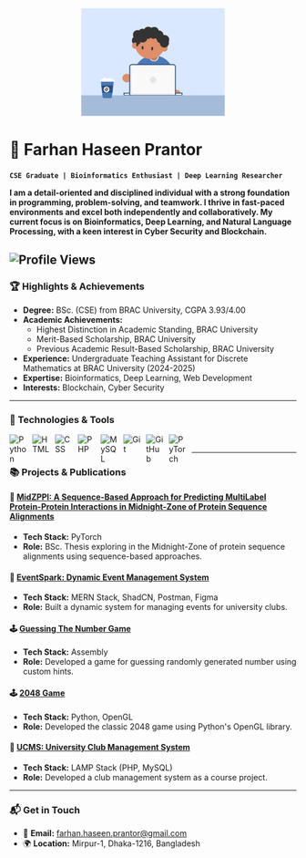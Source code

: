 <p align="center">
  <img width="50%" height="50%" src="cover.gif">
</p>

<h1> 🍻 Farhan Haseen Prantor</h1>

**`CSE Graduate | Bioinformatics Enthusiast | Deep Learning Researcher`**

<p><b>
I am a detail-oriented and disciplined individual with a strong foundation in programming, problem-solving, and teamwork. I thrive in fast-paced environments and excel both independently and collaboratively. My current focus is on Bioinformatics, Deep Learning, and Natural Language Processing, with a keen interest in Cyber Security and Blockchain.
</b></p>

![Profile Views](https://komarev.com/ghpvc/?username=FlexedPanda)
---

### 🏆 Highlights & Achievements

- **Degree:** BSc. (CSE) from BRAC University, CGPA 3.93/4.00
- **Academic Achievements:**
  - Highest Distinction in Academic Standing, BRAC University
  - Merit-Based Scholarship, BRAC University
  - Previous Academic Result-Based Scholarship, BRAC University
- **Experience:** Undergraduate Teaching Assistant for Discrete Mathematics at BRAC University (2024-2025)
- **Expertise:** Bioinformatics, Deep Learning, Web Development
- **Interests:** Blockchain, Cyber Security

---

### 🧰 Technologies & Tools

<img align="left" alt="Python" width="30px" style="padding-right:10px;" src="https://cdn.jsdelivr.net/gh/devicons/devicon/icons/python/python-original.svg" />
<img align="left" alt="HTML" width="30px" style="padding-right:10px;" src="https://cdn.jsdelivr.net/gh/devicons/devicon/icons/html5/html5-plain.svg" />
<img align="left" alt="CSS" width="30px" style="padding-right:10px;" src="https://cdn.jsdelivr.net/gh/devicons/devicon/icons/css3/css3-plain.svg" />
<img align="left" alt="PHP" width="30px" style="padding-right:10px;" src="https://cdn.jsdelivr.net/gh/devicons/devicon/icons/php/php-original.svg" />
<img align="left" alt="MySQL" width="30px" style="padding-right:10px;" src="https://cdn.jsdelivr.net/gh/devicons/devicon/icons/mysql/mysql-original-wordmark.svg" />
<img align="left" alt="Git" width="30px" style="padding-right:10px;" src="https://cdn.jsdelivr.net/gh/devicons/devicon/icons/git/git-original.svg" />
<img align="left" alt="GitHub" width="30px" style="padding-right:10px;" src="https://cdn.jsdelivr.net/gh/devicons/devicon/icons/github/github-original.svg" />
<img align="left" alt="PyTorch" width="30px" style="padding-right:10px;" src="https://cdn.jsdelivr.net/gh/devicons/devicon/icons/pytorch/pytorch-original.svg" />
<br />

---

### 📚 Projects & Publications

#### 🧬 **[MidZPPI: A Sequence-Based Approach for Predicting MultiLabel Protein-Protein Interactions in Midnight-Zone of Protein Sequence Alignments]()**
- **Tech Stack:** PyTorch
- **Role:** BSc. Thesis exploring in the Midnight-Zone of protein sequence alignments using sequence-based approaches.
  
#### 🎉 **[EventSpark: Dynamic Event Management System](https://github.com/FlexedPanda/EventSpark-Connecting-Clubs)**
- **Tech Stack:** MERN Stack, ShadCN, Postman, Figma
- **Role:** Built a dynamic system for managing events for university clubs.

#### 🕹️ **[Guessing The Number Game](https://github.com/FlexedPanda/Guessing-The-Number)**
- **Tech Stack:** Assembly
- **Role:** Developed a game for guessing randomly generated number using custom hints.

#### 🕹️ **[2048 Game](https://github.com/FlexedPanda/2048)**
- **Tech Stack:** Python, OpenGL
- **Role:** Developed the classic 2048 game using Python's OpenGL library.

#### 🏫 **[UCMS: University Club Management System](https://github.com/FlexedPanda/UCMS-Club-Management-System)**
- **Tech Stack:** LAMP Stack (PHP, MySQL)
- **Role:** Developed a club management system as a course project.

---

### 📬 Get in Touch

- 📧 **Email:** [farhan.haseen.prantor@gmail.com](mailto:farhan.haseen.prantor@gmail.com)
- 🌍 **Location:** Mirpur-1, Dhaka-1216, Bangladesh
